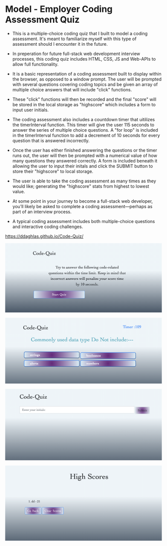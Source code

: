 # Model - Employer Coding Assessment Quiz
- This is a multiple-choice coding quiz that I built to model a coding assessment. It's meant to familiarize myself with this type of assessment should I encounter it in the future. 

- In preperation for future full-stack web development interview processes, this coding quiz includes HTML, CSS, JS and Web-APIs to allow full functionality. 

- It is a basic representation of a coding assessment built to display within the browser, as opposed to a window prompt. The user will be prompted with several questions covering coding topics and be given an array of multiple choice answers that will include "click" functions. 

- These "click" functions will then be recorded and the final "score" will be stored in the local storage as "highscore" which includes a form to input user initials. 

- The coding assessment also includes a countdown timer that uitilizes the timerInterval function. This timer will give the user 115 seconds to answer the series of multiple choice questions. A "for loop" is included in the timerInterval function to add a decrement of 10 seconds for every question that is answered incorrectly. 

- Once the user has either finished answering the questions or the timer runs out, the user will then be prompted with a numerical value of how many questions they answered correctly. A form is included beneath it allowing the user to input their initals and click the SUBMIT button to store their "highscore" to local storage. 

- The user is able to take the coding assessment as many times as they would like; generating the "highscore" stats from highest to lowest value. 

- At some point in your journey to become a full-stack web developer, you’ll likely be asked to complete a coding assessment&mdash;perhaps as part of an interview process.

- A typical coding assessment includes both multiple-choice questions and interactive coding challenges. 

https://ddaghlas.github.io/Code-Quiz/

![Start Quiz](assets/images/start-quiz.png)

![Questions](assets/images/questions.png)

![Initials Form](assets/images/initials-form.png)

![Highscore Log](assets/images/highscore-log.png)